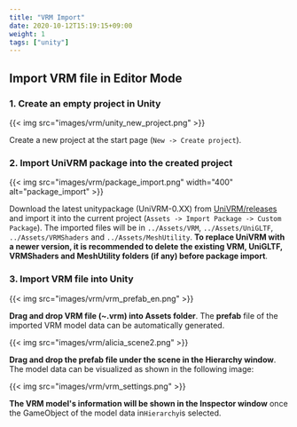 ```yaml
---
title: "VRM Import"
date: 2020-10-12T15:19:15+09:00
weight: 1
tags: ["unity"]
---
```


## Import VRM file in Editor Mode

### 1. Create an empty project in Unity
{{< img src="images/vrm/unity_new_project.png" >}}

Create a new project at the start page (``New -> Create project``).

### 2. Import UniVRM package into the created project
{{< img src="images/vrm/package_import.png" width="400" alt="package_import" >}}

Download the latest unitypackage (UniVRM-0.XX) from [UniVRM/releases](https://github.com/vrm-c/UniVRM/releases) and import it into the current project (``Assets -> Import Package -> Custom Package``). The imported files will be in ``../Assets/VRM``, ``../Assets/UniGLTF``, ``../Assets/VRMShaders`` and ``../Assets/MeshUtility``. **To replace UniVRM with a newer version, it is recommended to delete the existing VRM, UniGLTF, VRMShaders and MeshUtility folders (if any) before package import**.

### 3. Import VRM file into Unity 
{{< img src="images/vrm/vrm_prefab_en.png" >}}

**Drag and drop VRM file (~.vrm) into Assets folder**. The **prefab** file of the imported VRM model data can be automatically generated.

{{< img src="images/vrm/alicia_scene2.png" >}}

**Drag and drop the prefab file under the scene in the Hierarchy window**. The model data can be visualized as shown in the following image:

{{< img src="images/vrm/vrm_settings.png" >}}

**The VRM model's information will be shown in the Inspector window** once the GameObject of the model data in``Hierarchy``is selected.